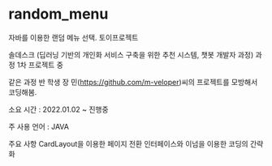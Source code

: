 # random_menu
자바를 이용한 랜덤 메뉴 선택. 토이프로젝트

솔데스크 (딥러닝 기반의 개인화 서비스 구축을 위한 추천 시스템, 챗봇 개발자 과정) 과정 1차 프로젝트 중

같은 과정 반 학생 장 민(https://github.com/m-veloper)씨의 프로젝트를 모방해서 코딩해봄.

소요 시간 : 2022.01.02 ~ 진행중

주 사용 언어 : JAVA

주요 사항
CardLayout을 이용한 페이지 전환
인터페이스와 이넘을 이용한 코딩의 간략화
